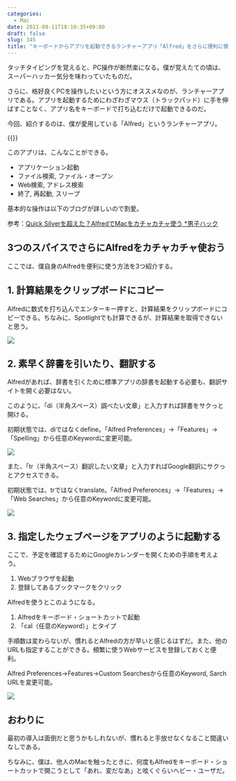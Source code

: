 ```yaml
---
categories:
  - Mac
date: 2011-09-11T18:10:35+09:00
draft: false
slug: 345
title: "キーボードからアプリを起動できるランチャーアプリ「Alfred」をさらに便利に使う3つのスパイス"
---
```


タッチタイピングを覚えると、PC操作が断然楽になる。僕が覚えたての頃は、スーパーハッカー気分を味わっていたものだ。  

さらに、格好良くPCを操作したいという方にオススメなのが、ランチャーアプリである。アプリを起動するためにわざわざマウス（トラックパッド）に手を伸ばすことなく、アプリ名をキーボードで打ち込むだけで起動できるのだ。

今回、紹介するのは、僕が愛用している「Alfred」というランチャーアプリ。

{{<app id="405843582" title="Alfred 0.9.10（無料）" src="http://a3.mzstatic.com/us/r1000/095/Purple/87/34/69/mzi.wwrcmsqp.100x100-75.png">}}

このアプリは、こんなことができる。

* アプリケーション起動
* ファイル検索, ファイル・オープン
* Web検索, アドレス検索
* 終了, 再起動, スリープ

基本的な操作は以下のブログが詳しいので割愛。

参考：[Quick Silverを超えた？AlfredでMacをカチャカチャ使う *男子ハック](http://www.danshihack.com/2011/06/09/saku/alfred.html)

## 3つのスパイスでさらにAlfredをカチャカチャ使おう

ここでは、僕自身のAlfredを便利に使う方法を3つ紹介する。

## 1. 計算結果をクリップボードにコピー

Alfredに数式を打ち込んでエンターキー押すと、計算結果をクリップボードにコピーできる。ちなみに、Spotlightでも計算できるが、計算結果を取得できないと思う。 

![](/images/2011/09/0345_1.jpg)

## 2. 素早く辞書を引いたり、翻訳する

Alfredがあれば、辞書を引くために標準アプリの辞書を起動する必要も、翻訳サイトを開く必要はない。

このように、「di（半角スペース）調べたい文章」と入力すれば辞書をサクっと開ける。

初期状態では、diではなくdefine。「Alfred Preferences」→「Features」→「Spelling」から任意のKeywordに変更可能。

![](/images/2011/09/0345_2.jpg)

また、「tr（半角スペース）翻訳したい文章」と入力すればGoogle翻訳にサクっとアクセスできる。

初期状態では、trではなくtranslate。「Alfred Preferences」→「Features」→「Web Searches」から任意のKeywordに変更可能。

![](/images/2011/09/0345_3.jpg)

## 3. 指定したウェブページをアプリのように起動する

ここで、予定を確認するためにGoogleカレンダーを開くための手順を考えよう。

1. Webブラウザを起動
1. 登録してあるブックマークをクリック

Alfredを使うとこのようになる。

1. Alfredをキーボード・ショートカットで起動
1. 「cal（任意のKeyword）」とタイプ

手順数は変わらないが、慣れるとAlfredの方が早いと感じるはずだ。また、他のURLも指定することができる。頻繁に使うWebサービスを登録しておくと便利。

Alfred Preferences→Features→Custom Searchesから任意のKeyword, Sarch URLを変更可能。

![](/images/2011/09/0345_4.jpg)

## おわりに

最初の導入は面倒だと思うかもしれないが、慣れると手放せなくなること間違いなしである。

ちなみに、僕は、他人のMacを触ったときに、何度もAlfredをキーボード・ショートカットで開こうとして「あれ、変だなあ」と呟くぐらいヘビー・ユーザだ。

